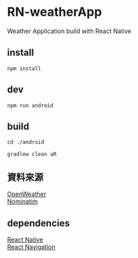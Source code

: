 # RN-weatherApp

Weather Application build with React Native

## install

`npm install`

## dev

`npm run android`

## build

`cd ./android`

`gradlew clean aR`

## 資料來源

[OpenWeather](https://openweathermap.org/)  
[Nominatim](https://nominatim.org/)

## dependencies

[React Native](https://reactnative.dev/)  
[React Navigation](https://reactnavigation.org/)
